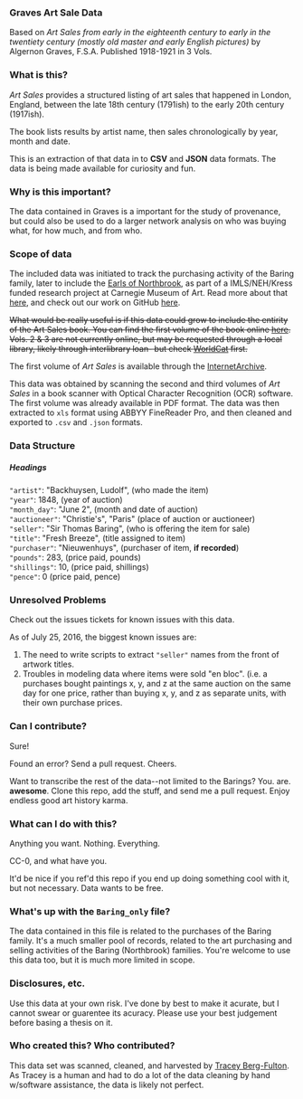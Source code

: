 ### Graves Art Sale Data
Based on _Art Sales from early in the eighteenth century to early in the twentiety century (mostly old master and early English pictures)_ by Algernon Graves, F.S.A.
Published 1918-1921 in 3 Vols. 

### What is this? 
_Art Sales_ provides a structured listing of art sales that happened in London, England, between the late 18th century (1791ish) to the early 20th century (1917ish). 

The book lists results by artist name, then sales chronologically by year, month and date. 

This is an extraction of that data in to **CSV** and **JSON** data formats. The data is being made available for curiosity and fun. 

### Why is this important?	
The data contained in Graves is a important for the study of provenance, but could also be used to do a larger network analysis on who was buying what, for how much, and from who. 

### Scope of data
The included data was initiated to track the purchasing activity of the Baring family, later to include the [Earls of Northbrook](https://en.wikipedia.org/wiki/Thomas_Baring,_1st_Earl_of_Northbrook), as part of a IMLS/NEH/Kress funded research project at Carnegie Museum of Art. Read more about that [here](http://blog.cmoa.org/category/art-tracks/), and check out our work on GitHub [here](http://github.com/cmoa). 


~~What would be really useful is if this data could grow to include the entirity of the Art Sales book. You can find the first volume of the book online [here](https://babel.hathitrust.org/cgi/pt?id=njp.32101067589935). Vols. 2 & 3 are not currently online, but may be requested through a local library, likely through interlibrary loan- but check [WorldCat](http://www.worldcat.org/title/art-sales-from-early-in-the-eighteenth-century-to-early-in-the-twentieth-century-mostly-old-master-and-early-english-pictures/oclc/17488229&referer=brief_results) first.~~

The first volume of _Art Sales_ is available through the [InternetArchive](https://archive.org/details/GravesArtSalesVolumeOne). 

This data was obtained by scanning the second and third volumes of _Art Sales_ in a book scanner with Optical Character Recognition (OCR) software. The first volume was already available in PDF format. The data was then extracted to `xls` format using ABBYY FineReader Pro, and then cleaned and  exported to `.csv` and `.json` formats. 


### Data Structure

##### Headings
`"artist"`: "Backhuysen, Ludolf",  (who made the item)  
`"year"`: 1848, (year of auction)   
`"month_day"`: "June 2",  (month and date of auction)    
`"auctioneer"`: "Christie's",  "Paris" (place of auction or auctioneer)  
`"seller"`: "Sir Thomas Baring",  (who is offering the item for sale)  
`"title"`: "Fresh Breeze",  (title assigned to item)   
`"purchaser"`: "Nieuwenhuys", (purchaser of item, **if recorded**)   
`"pounds"`: 283, (price paid, pounds)   
`"shillings"`: 10,  (price paid, shillings)  
`"pence"`: 0 (price paid, pence)  

### Unresolved Problems
Check out the issues tickets for known issues with this data. 

As of July 25, 2016, the biggest known issues are:  
1) The need to write scripts to extract ``"seller"`` names from the front of artwork titles.   
2) Troubles in modeling data where items were sold "en bloc". (i.e. a purchases bought paintings x, y, and z at the same auction on the same day for one price, rather than buying x, y, and z as separate units, with their own purchase prices. 


### Can I contribute? 
Sure!

Found an error? Send a pull request. Cheers. 

Want to transcribe the rest of the data--not limited to the Barings? You. are. **awesome**. Clone this repo, add the stuff, and send me a pull request. Enjoy endless good art history karma. 

### What can I do with this?
Anything you want. Nothing. Everything. 

CC-0, and what have you. 

It'd be nice if you ref'd this repo if you end up doing something cool with it, but not necessary. Data wants to be free. 

### What's up with the `Baring_only` file?
The data contained in this file is related to the purchases of the Baring family. It's a much smaller pool of records, related to the art purchasing and selling activities of the Baring (Northbrook) families. You're welcome to use this data too, but it is much more limited in scope. 

### Disclosures, etc.
Use this data at your own risk. I've done by best to make it acurate, but I cannot swear or guarentee its acuracy. Please use your best judgement before basing a thesis on it. 

### Who created this? Who contributed? 
This data set was scanned, cleaned, and harvested by [Tracey Berg-Fulton](https://github.com/bergfulton). As Tracey is a human and had to do a lot of the data cleaning by hand w/software assistance, the data is likely not perfect. 



 
